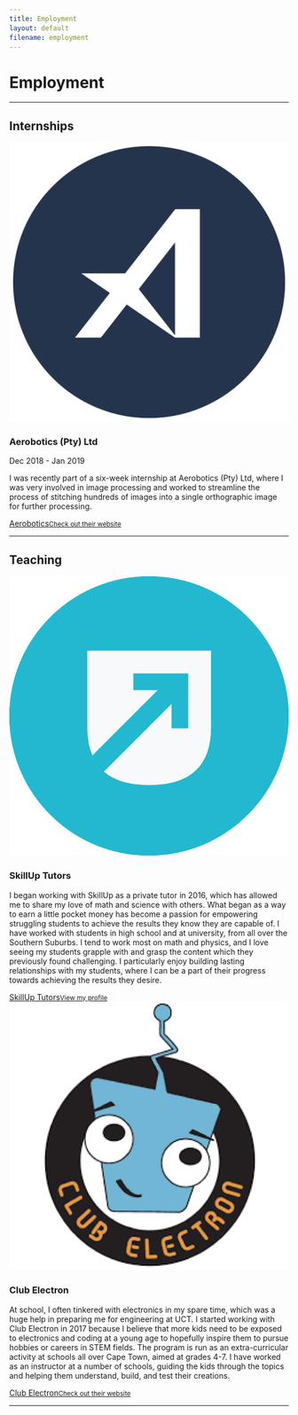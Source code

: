 ```yaml
---
title: Employment
layout: default
filename: employment
--- 
```


<h1>Employment</h1>

<hr>
<h2>Internships</h2>
<img class="icon" src="resources/aerobotics_icon.png" alt="Aerobotics Logo">
<h3>Aerobotics (Pty) Ltd</h3>
<p class="subtitle">Dec 2018 - Jan 2019</p>
<p>
  I was recently part of a six-week internship at Aerobotics (Pty) Ltd, where I was very involved in image processing and worked to streamline the process of stitching hundreds of images into a single orthographic image for further processing.
</p>
<div class="linkbox">
  <a href="https://www.aerobotics.com/" target="_blank">Aerobotics<small>Check out their website</small></a>
</div>
<hr>

<h2>Teaching</h2>
<img class="icon" src="resources/skillup_icon.png" alt="SkillUp Logo">
<h3>SkillUp Tutors</h3>
<p>
  I began working with SkillUp as a private tutor in 2016, which has allowed me to share my love of math and science with others. What began as a way to earn a little pocket money has become a passion for empowering struggling students to achieve the results they know they are capable of. I have worked with students in high school and at university, from all over the Southern Suburbs. I tend to work most on math and physics, and I love seeing my students grapple with and grasp the content which they previously found challenging. I particularly enjoy building lasting relationships with my students, where I can be a part of their progress towards achieving the results they desire.
</p>
<div class="linkbox">
  <a href="https://skillup.live/Stefan-2334" target="_blank">SkillUp Tutors<small>View my profile</small></a>
</div>

<img class="icon" src="resources/clubelectron_icon.png" alt="Club Electron Logo">
<h3>Club Electron</h3>
<p>
  At school, I often tinkered with electronics in my spare time, which was a huge help in preparing me for engineering at UCT. I started working with Club Electron in 2017 because I believe that more kids need to be exposed to electronics and coding at a young age to hopefully inspire them to pursue hobbies or careers in STEM fields. The program is run as an extra-curricular activity at schools all over Cape Town, aimed at grades 4-7. I have worked as an instructor at a number of schools, guiding the kids through the topics and helping them understand, build, and test their creations.
</p>
<div class="linkbox">
  <a href="https://www.clubelectron.net" target="_blank">Club Electron<small>Check out their website</small></a>
</div>
<hr>
